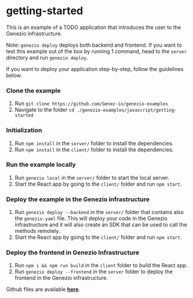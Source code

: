 # getting-started

This is an example of a TODO application that introduces the user to the Genezio infrastructure.

Note: `genezio deploy` deploys both backend and frontend. If you want to test this example out of the box by running 1 command, head to the `server` directory and run `genezio deploy`.

If you want to deploy your application step-by-step, follow the guidelines below.

### Clone the example

1. Run `git clone https://github.com/Genez-io/genezio-examples`
2. Navigate to the folder `cd ./genezio-examples/javascript/getting-started`

### Initialization

1. Run `npm install` in the `server/` folder to install the dependencies.
2. Run `npm install` in the `client/` folder to install the dependencies.

### Run the example locally

1. Run `genezio local` in the `server/` folder to start the local server.
2. Start the React app by going to the `client/` folder and run `npm start`.

### Deploy the example in the Genezio infrastructure

1. Run `genezio deploy --backend` in the `server/` folder that contains also the `genezio.yaml` file. This will deploy your code in the Genezio infrastructure and it will also create an SDK that can be used to call the methods remotely.
2. Start the React app by going to the `client/` folder and run `npm start`.

### Deploy the frontend in Genezio Infrastructure

1. Run `npm i && npm run build` in the `client` folder to build the React app.
2. Run `genezio deploy --frontend` in the `server` folder to deploy the frontend in the Genezio infrastructure.

Github files are available [**here**](https://github.com/Genez-io/genezio-examples/tree/master/javascript/getting-started).
